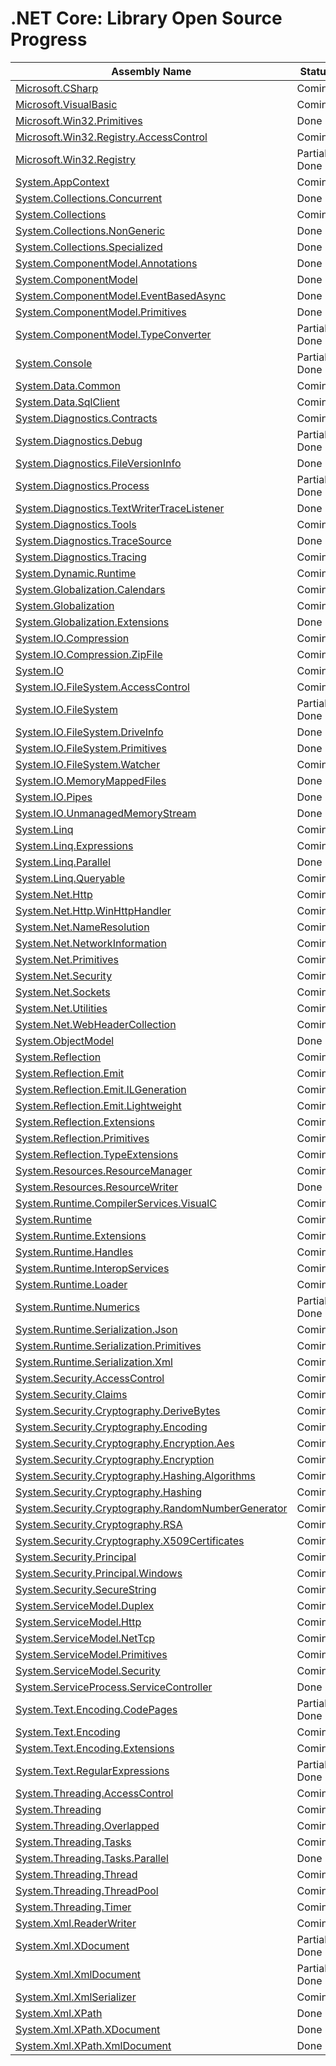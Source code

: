 ﻿# .NET Core: Library Open Source Progress

Assembly Name | Status
------------- | ------
[Microsoft.CSharp](Microsoft.CSharp.md) | Coming
[Microsoft.VisualBasic](Microsoft.VisualBasic.md) | Coming
[Microsoft.Win32.Primitives](Microsoft.Win32.Primitives.md) | Done
[Microsoft.Win32.Registry.AccessControl](Microsoft.Win32.Registry.AccessControl.md) | Coming
[Microsoft.Win32.Registry](Microsoft.Win32.Registry.md) | Partially Done
[System.AppContext](System.AppContext.md) | Coming
[System.Collections.Concurrent](System.Collections.Concurrent.md) | Done
[System.Collections](System.Collections.md) | Coming
[System.Collections.NonGeneric](System.Collections.NonGeneric.md) | Done
[System.Collections.Specialized](System.Collections.Specialized.md) | Done
[System.ComponentModel.Annotations](System.ComponentModel.Annotations.md) | Done
[System.ComponentModel](System.ComponentModel.md) | Done
[System.ComponentModel.EventBasedAsync](System.ComponentModel.EventBasedAsync.md) | Done
[System.ComponentModel.Primitives](System.ComponentModel.Primitives.md) | Done
[System.ComponentModel.TypeConverter](System.ComponentModel.TypeConverter.md) | Partially Done
[System.Console](System.Console.md) | Partially Done
[System.Data.Common](System.Data.Common.md) | Coming
[System.Data.SqlClient](System.Data.SqlClient.md) | Coming
[System.Diagnostics.Contracts](System.Diagnostics.Contracts.md) | Coming
[System.Diagnostics.Debug](System.Diagnostics.Debug.md) | Partially Done
[System.Diagnostics.FileVersionInfo](System.Diagnostics.FileVersionInfo.md) | Done
[System.Diagnostics.Process](System.Diagnostics.Process.md) | Partially Done
[System.Diagnostics.TextWriterTraceListener](System.Diagnostics.TextWriterTraceListener.md) | Done
[System.Diagnostics.Tools](System.Diagnostics.Tools.md) | Coming
[System.Diagnostics.TraceSource](System.Diagnostics.TraceSource.md) | Done
[System.Diagnostics.Tracing](System.Diagnostics.Tracing.md) | Coming
[System.Dynamic.Runtime](System.Dynamic.Runtime.md) | Coming
[System.Globalization.Calendars](System.Globalization.Calendars.md) | Coming
[System.Globalization](System.Globalization.md) | Coming
[System.Globalization.Extensions](System.Globalization.Extensions.md) | Done
[System.IO.Compression](System.IO.Compression.md) | Coming
[System.IO.Compression.ZipFile](System.IO.Compression.ZipFile.md) | Coming
[System.IO](System.IO.md) | Coming
[System.IO.FileSystem.AccessControl](System.IO.FileSystem.AccessControl.md) | Coming
[System.IO.FileSystem](System.IO.FileSystem.md) | Partially Done
[System.IO.FileSystem.DriveInfo](System.IO.FileSystem.DriveInfo.md) | Done
[System.IO.FileSystem.Primitives](System.IO.FileSystem.Primitives.md) | Done
[System.IO.FileSystem.Watcher](System.IO.FileSystem.Watcher.md) | Coming
[System.IO.MemoryMappedFiles](System.IO.MemoryMappedFiles.md) | Done
[System.IO.Pipes](System.IO.Pipes.md) | Done
[System.IO.UnmanagedMemoryStream](System.IO.UnmanagedMemoryStream.md) | Done
[System.Linq](System.Linq.md) | Coming
[System.Linq.Expressions](System.Linq.Expressions.md) | Coming
[System.Linq.Parallel](System.Linq.Parallel.md) | Done
[System.Linq.Queryable](System.Linq.Queryable.md) | Coming
[System.Net.Http](System.Net.Http.md) | Coming
[System.Net.Http.WinHttpHandler](System.Net.Http.WinHttpHandler.md) | Coming
[System.Net.NameResolution](System.Net.NameResolution.md) | Coming
[System.Net.NetworkInformation](System.Net.NetworkInformation.md) | Coming
[System.Net.Primitives](System.Net.Primitives.md) | Coming
[System.Net.Security](System.Net.Security.md) | Coming
[System.Net.Sockets](System.Net.Sockets.md) | Coming
[System.Net.Utilities](System.Net.Utilities.md) | Coming
[System.Net.WebHeaderCollection](System.Net.WebHeaderCollection.md) | Coming
[System.ObjectModel](System.ObjectModel.md) | Done
[System.Reflection](System.Reflection.md) | Coming
[System.Reflection.Emit](System.Reflection.Emit.md) | Coming
[System.Reflection.Emit.ILGeneration](System.Reflection.Emit.ILGeneration.md) | Coming
[System.Reflection.Emit.Lightweight](System.Reflection.Emit.Lightweight.md) | Coming
[System.Reflection.Extensions](System.Reflection.Extensions.md) | Coming
[System.Reflection.Primitives](System.Reflection.Primitives.md) | Coming
[System.Reflection.TypeExtensions](System.Reflection.TypeExtensions.md) | Coming
[System.Resources.ResourceManager](System.Resources.ResourceManager.md) | Coming
[System.Resources.ResourceWriter](System.Resources.ResourceWriter.md) | Done
[System.Runtime.CompilerServices.VisualC](System.Runtime.CompilerServices.VisualC.md) | Coming
[System.Runtime](System.Runtime.md) | Coming
[System.Runtime.Extensions](System.Runtime.Extensions.md) | Coming
[System.Runtime.Handles](System.Runtime.Handles.md) | Coming
[System.Runtime.InteropServices](System.Runtime.InteropServices.md) | Coming
[System.Runtime.Loader](System.Runtime.Loader.md) | Coming
[System.Runtime.Numerics](System.Runtime.Numerics.md) | Partially Done
[System.Runtime.Serialization.Json](System.Runtime.Serialization.Json.md) | Coming
[System.Runtime.Serialization.Primitives](System.Runtime.Serialization.Primitives.md) | Coming
[System.Runtime.Serialization.Xml](System.Runtime.Serialization.Xml.md) | Coming
[System.Security.AccessControl](System.Security.AccessControl.md) | Coming
[System.Security.Claims](System.Security.Claims.md) | Coming
[System.Security.Cryptography.DeriveBytes](System.Security.Cryptography.DeriveBytes.md) | Coming
[System.Security.Cryptography.Encoding](System.Security.Cryptography.Encoding.md) | Coming
[System.Security.Cryptography.Encryption.Aes](System.Security.Cryptography.Encryption.Aes.md) | Coming
[System.Security.Cryptography.Encryption](System.Security.Cryptography.Encryption.md) | Coming
[System.Security.Cryptography.Hashing.Algorithms](System.Security.Cryptography.Hashing.Algorithms.md) | Coming
[System.Security.Cryptography.Hashing](System.Security.Cryptography.Hashing.md) | Coming
[System.Security.Cryptography.RandomNumberGenerator](System.Security.Cryptography.RandomNumberGenerator.md) | Coming
[System.Security.Cryptography.RSA](System.Security.Cryptography.RSA.md) | Coming
[System.Security.Cryptography.X509Certificates](System.Security.Cryptography.X509Certificates.md) | Coming
[System.Security.Principal](System.Security.Principal.md) | Coming
[System.Security.Principal.Windows](System.Security.Principal.Windows.md) | Coming
[System.Security.SecureString](System.Security.SecureString.md) | Coming
[System.ServiceModel.Duplex](System.ServiceModel.Duplex.md) | Coming
[System.ServiceModel.Http](System.ServiceModel.Http.md) | Coming
[System.ServiceModel.NetTcp](System.ServiceModel.NetTcp.md) | Coming
[System.ServiceModel.Primitives](System.ServiceModel.Primitives.md) | Coming
[System.ServiceModel.Security](System.ServiceModel.Security.md) | Coming
[System.ServiceProcess.ServiceController](System.ServiceProcess.ServiceController.md) | Done
[System.Text.Encoding.CodePages](System.Text.Encoding.CodePages.md) | Partially Done
[System.Text.Encoding](System.Text.Encoding.md) | Coming
[System.Text.Encoding.Extensions](System.Text.Encoding.Extensions.md) | Coming
[System.Text.RegularExpressions](System.Text.RegularExpressions.md) | Partially Done
[System.Threading.AccessControl](System.Threading.AccessControl.md) | Coming
[System.Threading](System.Threading.md) | Coming
[System.Threading.Overlapped](System.Threading.Overlapped.md) | Coming
[System.Threading.Tasks](System.Threading.Tasks.md) | Coming
[System.Threading.Tasks.Parallel](System.Threading.Tasks.Parallel.md) | Done
[System.Threading.Thread](System.Threading.Thread.md) | Coming
[System.Threading.ThreadPool](System.Threading.ThreadPool.md) | Coming
[System.Threading.Timer](System.Threading.Timer.md) | Coming
[System.Xml.ReaderWriter](System.Xml.ReaderWriter.md) | Coming
[System.Xml.XDocument](System.Xml.XDocument.md) | Partially Done
[System.Xml.XmlDocument](System.Xml.XmlDocument.md) | Partially Done
[System.Xml.XmlSerializer](System.Xml.XmlSerializer.md) | Coming
[System.Xml.XPath](System.Xml.XPath.md) | Done
[System.Xml.XPath.XDocument](System.Xml.XPath.XDocument.md) | Done
[System.Xml.XPath.XmlDocument](System.Xml.XPath.XmlDocument.md) | Done
